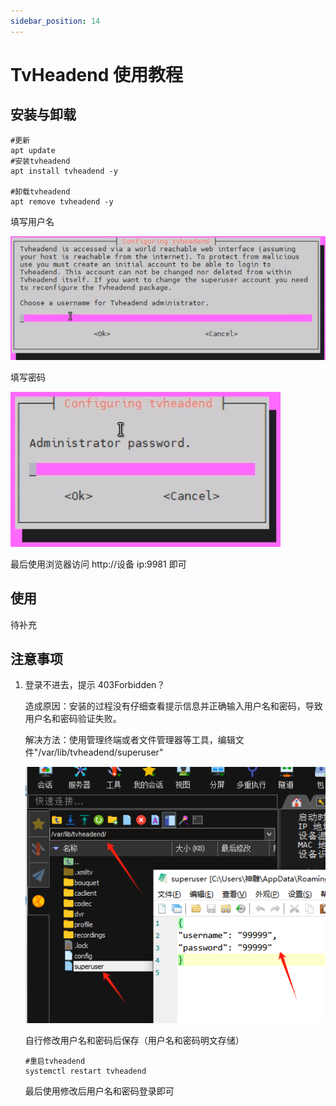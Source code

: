 ```yaml
---
sidebar_position: 14
---
```


# TvHeadend 使用教程

## 安装与卸载

```shell
#更新
apt update
#安装tvheadend
apt install tvheadend -y

#卸载tvheadend
apt remove tvheadend -y
```

填写用户名

![image-20240119112539935](.\img\tvheadend1.png)

填写密码

![image-20240119112626397](.\img\tvheadend2.png)

最后使用浏览器访问 http://设备 ip:9981 即可

## 使用

待补充

## 注意事项

1. 登录不进去，提示 403Forbidden？

   造成原因：安装的过程没有仔细查看提示信息并正确输入用户名和密码，导致用户名和密码验证失败。

   解决方法：使用管理终端或者文件管理器等工具，编辑文件"/var/lib/tvheadend/superuser"

   ![image-20240119113412054](.\img\tvheadend3.png)

   自行修改用户名和密码后保存（用户名和密码明文存储）

   ```shell
   #重启tvheadend
   systemctl restart tvheadend
   ```

   最后使用修改后用户名和密码登录即可
